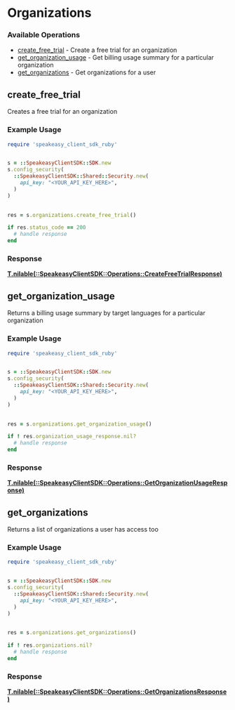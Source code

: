 # Organizations


### Available Operations

* [create_free_trial](#create_free_trial) - Create a free trial for an organization
* [get_organization_usage](#get_organization_usage) - Get billing usage summary for a particular organization
* [get_organizations](#get_organizations) - Get organizations for a user

## create_free_trial

Creates a free trial for an organization

### Example Usage

```ruby
require 'speakeasy_client_sdk_ruby'


s = ::SpeakeasyClientSDK::SDK.new
s.config_security(
  ::SpeakeasyClientSDK::Shared::Security.new(
    api_key: "<YOUR_API_KEY_HERE>",
  )
)

    
res = s.organizations.create_free_trial()

if res.status_code == 200
  # handle response
end

```


### Response

**[T.nilable(::SpeakeasyClientSDK::Operations::CreateFreeTrialResponse)](../../models/operations/createfreetrialresponse.md)**


## get_organization_usage

Returns a billing usage summary by target languages for a particular organization

### Example Usage

```ruby
require 'speakeasy_client_sdk_ruby'


s = ::SpeakeasyClientSDK::SDK.new
s.config_security(
  ::SpeakeasyClientSDK::Shared::Security.new(
    api_key: "<YOUR_API_KEY_HERE>",
  )
)

    
res = s.organizations.get_organization_usage()

if ! res.organization_usage_response.nil?
  # handle response
end

```


### Response

**[T.nilable(::SpeakeasyClientSDK::Operations::GetOrganizationUsageResponse)](../../models/operations/getorganizationusageresponse.md)**


## get_organizations

Returns a list of organizations a user has access too

### Example Usage

```ruby
require 'speakeasy_client_sdk_ruby'


s = ::SpeakeasyClientSDK::SDK.new
s.config_security(
  ::SpeakeasyClientSDK::Shared::Security.new(
    api_key: "<YOUR_API_KEY_HERE>",
  )
)

    
res = s.organizations.get_organizations()

if ! res.organizations.nil?
  # handle response
end

```


### Response

**[T.nilable(::SpeakeasyClientSDK::Operations::GetOrganizationsResponse)](../../models/operations/getorganizationsresponse.md)**

